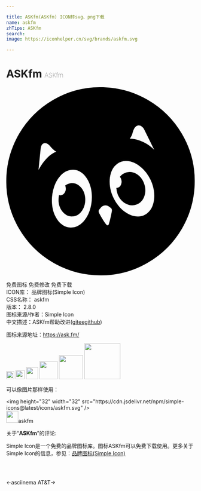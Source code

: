 ```yaml
---

title: ASKfm(ASKfm) ICON转svg、png下载
name: askfm
zhTips: ASKfm
search: 
image: https://iconhelper.cn/svg/brands/askfm.svg

---
```


# ASKfm  <small style="font-size: 60%;font-weight: 100">ASKfm</small>

<div id="svg" class="svg-wrap">
<svg role="img" viewBox="0 0 24 24" xmlns="http://www.w3.org/2000/svg"><title>ASKfm icon</title><path d="M12 24c-2.172 0-4.195-.547-6.07-1.64a12.003 12.003 0 01-4.29-4.29A11.842 11.842 0 010 12c0-2.172.547-4.195 1.64-6.07a12.003 12.003 0 014.29-4.29A11.842 11.842 0 0112 0c2.172 0 4.195.547 6.07 1.64a12.003 12.003 0 014.29 4.29A11.842 11.842 0 0124 12c0 2.172-.547 4.195-1.64 6.07a12.003 12.003 0 01-4.29 4.29A11.842 11.842 0 0112 24zm2.133-14.227c-.39.282-.664.688-.82 1.22-.157.53-.188 1.109-.094 1.734s.312 1.222.656 1.793c.344.57.754 1.027 1.23 1.37.477.344.961.54 1.454.587.492.046.933-.07 1.324-.352.39-.281.664-.688.82-1.219.156-.531.188-1.11.094-1.734a4.839 4.839 0 00-.656-1.793 4.564 4.564 0 00-1.23-1.371c-.477-.344-.962-.54-1.454-.586a1.887 1.887 0 00-1.324.351zm2.484 5.18c-.469.188-.937.152-1.406-.105-.469-.258-.813-.66-1.031-1.207a3.082 3.082 0 01-.164-.797h.023c.063 0 .14-.016.234-.047h-.023c.188-.063.316-.211.387-.445a.92.92 0 00-.012-.633.842.842 0 00-.164-.305v.024c.187-.235.406-.399.656-.493.469-.203.938-.175 1.406.082.47.258.809.668 1.02 1.23.21.563.227 1.106.047 1.63-.18.523-.504.879-.973 1.066zm-3.586.235a.825.825 0 00-.515-.106.768.768 0 00-.47.27l-.187.234a.348.348 0 00-.093.258c0 .062.015.125.046.187.391.735.711 1.242.961 1.524a.124.124 0 00.13.058.18.18 0 00.128-.082c.094-.234.219-.734.375-1.5l.047-.258v-.07a.38.38 0 00-.164-.328zm-4.804-4.641c-.47.062-.891.289-1.266.68-.375.39-.664.882-.867 1.476a5.391 5.391 0 00-.282 1.887c.016.664.149 1.262.399 1.793.25.531.574.93.973 1.195.398.266.832.367 1.3.305.47-.063.891-.285 1.266-.668.375-.383.664-.871.867-1.465a5.391 5.391 0 00.281-1.887c-.015-.664-.148-1.261-.398-1.793-.25-.53-.574-.933-.973-1.207a1.806 1.806 0 00-1.3-.316zm1.828 3.633c.03.593-.102 1.113-.399 1.558-.297.446-.68.692-1.148.739-.469.046-.883-.118-1.242-.493-.36-.375-.563-.851-.61-1.43v-.187c0-.219.024-.43.07-.633v.024a.822.822 0 00.235.023.703.703 0 00.469-.316.81.81 0 00.14-.598.725.725 0 00-.07-.328c.203-.156.445-.258.727-.305.468-.047.882.121 1.242.504s.554.864.586 1.442zM5.602 7.547a1.17 1.17 0 00-.329-.305c-.156-.094-.304-.125-.445-.094a.489.489 0 00-.328.258.961.961 0 00-.117.375l-.281 2.766.304-.516c.25-.39.516-.726.797-1.008.406-.406.797-.671 1.172-.796a1.54 1.54 0 01-.445-.329c-.12-.104-.227-.243-.328-.351zM17.25 5.016a.55.55 0 00-.48-.141c-.18.031-.34.164-.48.398-.08.157-.142.32-.188.493-.027.058-.032.125-.047.187l-.024.07c-.11.25-.21.43-.304.54.453.015.89.101 1.312.257a4.83 4.83 0 011.594.961l.21.211-1.265-2.578a.925.925 0 00-.328-.398Z"/></svg>
</div>
<detail full-name='askfm'></detail>

<div class="detail-page">
<p>
<span><span class="badge-success badge">免费图标</span> <span class="badge-success badge">免费修改</span>  <span class="badge-success badge">免费下载</span> </span>
<br/>
<span>
ICON库：
<span class="badge-secondary badge">品牌图标(Simple Icon)</span> 
</span>
<br/>
<span>
CSS名称：
<span class="badge-secondary badge">askfm</span> 
</span>

<br/>
<span>
版本：
<span class="badge-secondary badge">2.8.0</span> 
</span>
<br/>
<span>图标来源/作者：<span class="badge-light badge">Simple Icon</span></span> 
<br/>
<span class="zh-detail">中文描述：<span class="badge-primary badge">ASKfm</span><span class="help-link"><span>帮助改进</span>(<a href="https://gitee.com/liuwave/icon-helper/edit/master/json/brands/askfm.json" target="_blank" rel="noopener noreferrer">gitee</a><a href="https://github.com/liuwave/icon-helper/edit/master/json/brands/askfm.json" target="_blank" rel="noopener noreferrer">github</a></span>)</span><br/>
</p>
</div><div class="description description alert alert-light"><p>图标来源地址：<a href="https://ask.fm/" target="_blank" rel="noopener noreferrer">https://ask.fm/</a></p></div>
<div class="alert alert-dark">
<img height="21" width="21" src="https://cdn.jsdelivr.net/npm/simple-icons@latest/icons/askfm.svg" />
<img height="24" width="24" src="https://cdn.jsdelivr.net/npm/simple-icons@latest/icons/askfm.svg" />
<img height="32" width="32" src="https://cdn.jsdelivr.net/npm/simple-icons@latest/icons/askfm.svg" />
<img height="48" width="48" src="https://cdn.jsdelivr.net/npm/simple-icons@latest/icons/askfm.svg" />
<img height="64" width="64" src="https://cdn.jsdelivr.net/npm/simple-icons@latest/icons/askfm.svg" />
<img height="96" width="96" src="https://cdn.jsdelivr.net/npm/simple-icons@latest/icons/askfm.svg" />

</div>
<div>
  <p>可以像图片那样使用：    
  </p>
  <div class="alert alert-primary" style="font-size: 14px">
    &lt;img height="32" width="32" src="https://cdn.jsdelivr.net/npm/simple-icons@latest/icons/askfm.svg" /&gt;
    <copy-btn content='<img height="32" width="32" src="https://cdn.jsdelivr.net/npm/simple-icons@latest/icons/askfm.svg" />'></copy-btn>
  </div>
  <div class="alert alert-secondary">
    <img height="32" width="32" src="https://cdn.jsdelivr.net/npm/simple-icons@latest/icons/askfm.svg" />askfm
    <copy-btn content="askfm" btn-title="复制图标名称"></copy-btn>
  </div>
</div>
<div class="icon-detail__container">
<p>关于“<b>ASKfm</b>”的评论:</p>
</div>
<Vssue title="关于“ASKfm”的评论" />
<div><p>Simple Icon是一个免费的品牌图标库。图标ASKfm可以免费下载使用。更多关于  Simple Icon的信息，参见：<a target="_blank" href="https://iconhelper.cn/brands.html">品牌图标(Simple Icon)</a>
</p></div>


<div style="padding:2rem 0 " class="page-nav"><p class="inner"><span class="prev">←<router-link to="/icon/asciinema.html">asciinema</router-link></span> <span class="next"><router-link to="/icon/at-t.html">AT&T</router-link>→</span></p></div>
